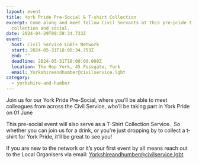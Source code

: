 ```yaml
---
layout: event
title: York Pride Pre-Social & T-shirt Collection
excerpt: Come along and meet fellow Civil Servants at this pre-pride t-shirt
  collection and social.
date: 2024-04-29T09:59:34.733Z
event:
  host: Civil Service LGBT+ Network
  start: 2024-05-31T18:00:34.753Z
  end: ""
  deadline: 2024-05-31T18:00:00.000Z
  location: The Hop York, 45 Fossgate, York
  email: Yorkshireandhumber@civilservice.lgbt
category:
  - yorkshire-and-humber
---
```

Join us for our York Pride Pre-Social, where you’ll be able to meet colleagues from across the Civil Service, who’ll be taking part in York Pride on 01 June

This pre-social event will also serve as a T-Shirt Collection Service.  So whether you can join us for a drink, or you’re just dropping by to collect a t-shirt for York Pride, it’ll be great to see you!

If you are new to the network or it’s your first event by all means reach out to the Local Organisers via email: [Yorkshireandhumber@civilservice.lgbt](mailto:Yorkshireandhumber@civilservice.lgbt)